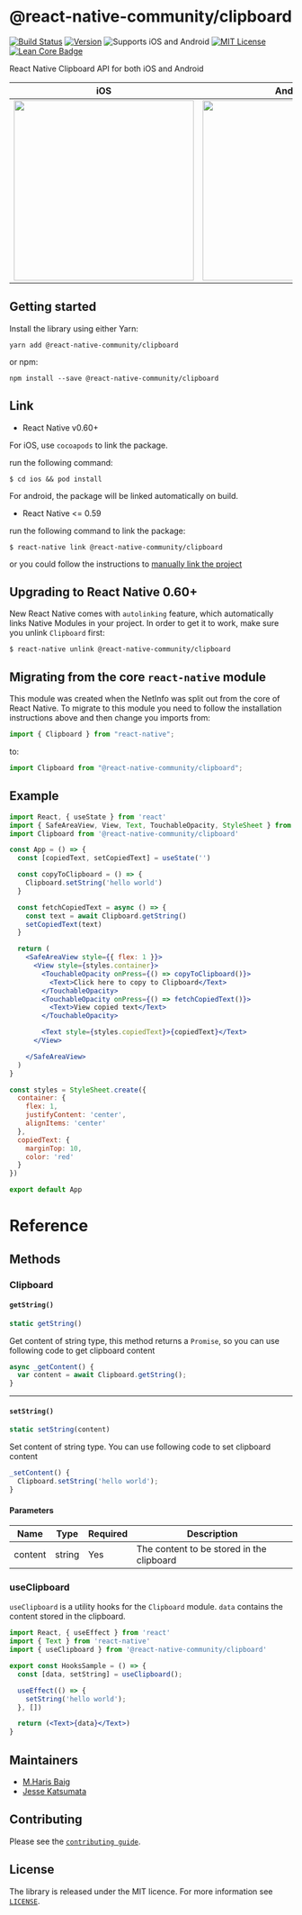 # @react-native-community/clipboard

[![Build Status][build-badge]][build]
[![Version][version-badge]][package]
![Supports iOS and Android][support-badge]
[![MIT License][license-badge]][license]
[![Lean Core Badge][lean-core-badge]][lean-core-issue]


React Native Clipboard API for both iOS and Android

| iOS | Android |
| --- | --- |
| <img src ="https://user-images.githubusercontent.com/6936373/73284520-0ce29880-4238-11ea-9d0e-2061b2d6f17a.png" width="320"/> | <img src ="https://user-images.githubusercontent.com/6936373/73284517-0ce29880-4238-11ea-96c7-5a6337c43da5.png" width="320"/> |



## Getting started
Install the library using either Yarn:

```
yarn add @react-native-community/clipboard
```

or npm:

```
npm install --save @react-native-community/clipboard
```

## Link

- React Native v0.60+

For iOS, use `cocoapods` to link the package.

run the following command:

```
$ cd ios && pod install
```

For android, the package will be linked automatically on build.

- React Native <= 0.59

run the following command to link the package:

```
$ react-native link @react-native-community/clipboard
```

or you could follow the instructions to [manually link the project](https://reactnative.dev/docs/linking-libraries-ios#manual-linking)

## Upgrading to React Native 0.60+

New React Native comes with `autolinking` feature, which automatically links Native Modules in your project. In order to get it to work, make sure you unlink `Clipboard` first:

```
$ react-native unlink @react-native-community/clipboard
```

## Migrating from the core `react-native` module
This module was created when the NetInfo was split out from the core of React Native. To migrate to this module you need to follow the installation instructions above and then change you imports from:

```javascript
import { Clipboard } from "react-native";
```

to:

```javascript
import Clipboard from "@react-native-community/clipboard";
```

## Example

```jsx
import React, { useState } from 'react'
import { SafeAreaView, View, Text, TouchableOpacity, StyleSheet } from 'react-native'
import Clipboard from '@react-native-community/clipboard'

const App = () => {
  const [copiedText, setCopiedText] = useState('')

  const copyToClipboard = () => {
    Clipboard.setString('hello world')
  }

  const fetchCopiedText = async () => {
    const text = await Clipboard.getString()
    setCopiedText(text)
  }

  return (
    <SafeAreaView style={{ flex: 1 }}>
      <View style={styles.container}>
        <TouchableOpacity onPress={() => copyToClipboard()}>
          <Text>Click here to copy to Clipboard</Text>
        </TouchableOpacity>
        <TouchableOpacity onPress={() => fetchCopiedText()}>
          <Text>View copied text</Text>
        </TouchableOpacity>

        <Text style={styles.copiedText}>{copiedText}</Text>
      </View>

    </SafeAreaView>
  )
}

const styles = StyleSheet.create({
  container: {
    flex: 1,
    justifyContent: 'center',
    alignItems: 'center'
  },
  copiedText: {
    marginTop: 10,
    color: 'red'
  }
})

export default App
```

# Reference

## Methods

### Clipboard

#### `getString()`

```jsx
static getString()
```

Get content of string type, this method returns a `Promise`, so you can use following code to get clipboard content

```jsx
async _getContent() {
  var content = await Clipboard.getString();
}
```

---

#### `setString()`

```jsx
static setString(content)
```

Set content of string type. You can use following code to set clipboard content

```jsx
_setContent() {
  Clipboard.setString('hello world');
}
```

#### Parameters

| Name    | Type   | Required | Description                               |
| ------- | ------ | -------- | ----------------------------------------- |
| content | string | Yes      | The content to be stored in the clipboard |


### useClipboard

`useClipboard` is a utility hooks for the `Clipboard` module. `data` contains the content stored in the clipboard.

```jsx
import React, { useEffect } from 'react'
import { Text } from 'react-native'
import { useClipboard } from '@react-native-community/clipboard'

export const HooksSample = () => {
  const [data, setString] = useClipboard();

  useEffect(() => {
    setString('hello world');
  }, [])

  return (<Text>{data}</Text>)
}

```

## Maintainers

* [M.Haris Baig](https://github.com/harisbaig100)
* [Jesse Katsumata](https://github.com/Naturalclar)

## Contributing

Please see the [`contributing guide`](/CONTRIBUTING.md).

## License

The library is released under the MIT licence. For more information see [`LICENSE`](/LICENSE).

[build-badge]: https://img.shields.io/circleci/project/github/react-native-community/clipboard/master.svg?style=flat-square
[build]: https://circleci.com/gh/react-native-community/clipboard
[version-badge]: https://img.shields.io/npm/v/@react-native-community/clipboard.svg?style=flat-square
[package]: https://www.npmjs.com/package/@react-native-community/clipboard
[support-badge]:https://img.shields.io/badge/platforms-android%20|%20ios-lightgrey.svg?style=flat-square
[license-badge]: https://img.shields.io/npm/l/@react-native-community/clipboard.svg?style=flat-square
[license]: https://opensource.org/licenses/MIT
[lean-core-badge]: https://img.shields.io/badge/Lean%20Core-Extracted-brightgreen.svg?style=flat-square
[lean-core-issue]: https://github.com/facebook/react-native/issues/23313
